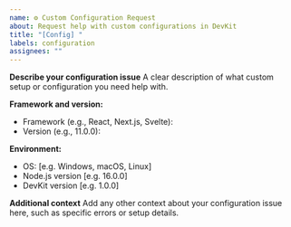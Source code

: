 ```yaml
---
name: ⚙️ Custom Configuration Request
about: Request help with custom configurations in DevKit
title: "[Config] "
labels: configuration
assignees: ""
---
```


**Describe your configuration issue**
A clear description of what custom setup or configuration you need help with.

**Framework and version:**

- Framework (e.g., React, Next.js, Svelte):
- Version (e.g., 11.0.0):

**Environment:**

- OS: [e.g. Windows, macOS, Linux]
- Node.js version [e.g. 16.0.0]
- DevKit version [e.g. 1.0.0]

**Additional context**
Add any other context about your configuration issue here, such as specific errors or setup details.

